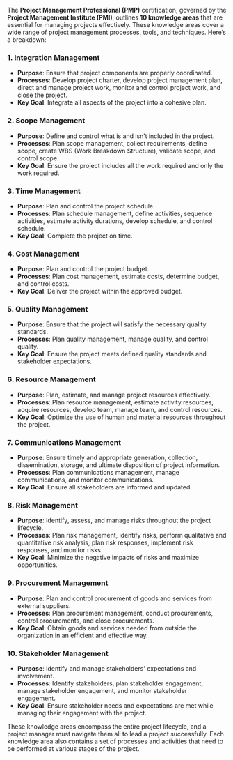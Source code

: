 The **Project Management Professional (PMP)** certification, governed by the **Project Management Institute (PMI)**, outlines **10 knowledge areas** that are essential for managing projects effectively. These knowledge areas cover a wide range of project management processes, tools, and techniques. Here’s a breakdown:

### 1. **Integration Management**

* **Purpose**: Ensure that project components are properly coordinated.
* **Processes**: Develop project charter, develop project management plan, direct and manage project work, monitor and control project work, and close the project.
* **Key Goal**: Integrate all aspects of the project into a cohesive plan.

### 2. **Scope Management**

* **Purpose**: Define and control what is and isn’t included in the project.
* **Processes**: Plan scope management, collect requirements, define scope, create WBS (Work Breakdown Structure), validate scope, and control scope.
* **Key Goal**: Ensure the project includes all the work required and only the work required.

### 3. **Time Management**

* **Purpose**: Plan and control the project schedule.
* **Processes**: Plan schedule management, define activities, sequence activities, estimate activity durations, develop schedule, and control schedule.
* **Key Goal**: Complete the project on time.

### 4. **Cost Management**

* **Purpose**: Plan and control the project budget.
* **Processes**: Plan cost management, estimate costs, determine budget, and control costs.
* **Key Goal**: Deliver the project within the approved budget.

### 5. **Quality Management**

* **Purpose**: Ensure that the project will satisfy the necessary quality standards.
* **Processes**: Plan quality management, manage quality, and control quality.
* **Key Goal**: Ensure the project meets defined quality standards and stakeholder expectations.

### 6. **Resource Management**

* **Purpose**: Plan, estimate, and manage project resources effectively.
* **Processes**: Plan resource management, estimate activity resources, acquire resources, develop team, manage team, and control resources.
* **Key Goal**: Optimize the use of human and material resources throughout the project.

### 7. **Communications Management**

* **Purpose**: Ensure timely and appropriate generation, collection, dissemination, storage, and ultimate disposition of project information.
* **Processes**: Plan communications management, manage communications, and monitor communications.
* **Key Goal**: Ensure all stakeholders are informed and updated.

### 8. **Risk Management**

* **Purpose**: Identify, assess, and manage risks throughout the project lifecycle.
* **Processes**: Plan risk management, identify risks, perform qualitative and quantitative risk analysis, plan risk responses, implement risk responses, and monitor risks.
* **Key Goal**: Minimize the negative impacts of risks and maximize opportunities.

### 9. **Procurement Management**

* **Purpose**: Plan and control procurement of goods and services from external suppliers.
* **Processes**: Plan procurement management, conduct procurements, control procurements, and close procurements.
* **Key Goal**: Obtain goods and services needed from outside the organization in an efficient and effective way.

### 10. **Stakeholder Management**

* **Purpose**: Identify and manage stakeholders' expectations and involvement.
* **Processes**: Identify stakeholders, plan stakeholder engagement, manage stakeholder engagement, and monitor stakeholder engagement.
* **Key Goal**: Ensure stakeholder needs and expectations are met while managing their engagement with the project.

These knowledge areas encompass the entire project lifecycle, and a project manager must navigate them all to lead a project successfully. Each knowledge area also contains a set of processes and activities that need to be performed at various stages of the project.
